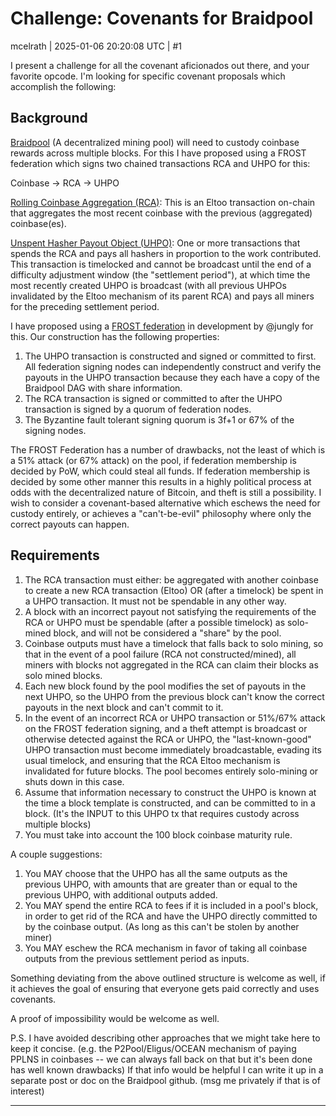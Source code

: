 # Challenge: Covenants for Braidpool

mcelrath | 2025-01-06 20:20:08 UTC | #1

I present a challenge for all the covenant aficionados out there, and your favorite opcode. I'm looking for specific covenant proposals which accomplish the following:

## Background

[Braidpool](https://github.com/braidpool/braidpool) (A decentralized mining pool) will need to custody coinbase rewards across multiple blocks. For this I have proposed using a FROST federation which signs two chained transactions RCA and UHPO for this:

Coinbase -> RCA -> UHPO

[Rolling Coinbase Aggregation (RCA)](https://github.com/braidpool/braidpool/blob/6bc7785c7ee61ea1379ae971ecf8ebca1f976332/docs/braidpool_spec.md#payout-update): This is an Eltoo transaction on-chain that aggregates the most recent coinbase with the previous (aggregated) coinbase(es).

[Unspent Hasher Payout Object (UHPO)](https://github.com/braidpool/braidpool/blob/6bc7785c7ee61ea1379ae971ecf8ebca1f976332/docs/braidpool_spec.md#unspent-hasher-payment-output): One or more transactions that spends the RCA and pays all hashers in proportion to the work contributed. This transaction is timelocked and cannot be broadcast until the end of a difficulty adjustment window (the "settlement period"), at which time the most recently created UHPO is broadcast (with all previous UHPOs invalidated by the Eltoo mechanism of its parent RCA) and pays all miners for the preceding settlement period.

I have proposed using a [FROST federation](https://github.com/pool2win/frost-federation) in development by @jungly for this. Our construction has the following properties:

1. The UHPO transaction is constructed and signed or committed to first. All federation signing nodes can independently construct and verify the payouts in the UHPO transaction because they each have a copy of the Braidpool DAG with share information.
2. The RCA transaction is signed or committed to after the UHPO transaction is signed by a quorum of federation nodes.
3. The Byzantine fault tolerant signing quorum is 3f+1 or 67% of the signing nodes.

The FROST Federation has a number of drawbacks, not the least of which is a 51% attack (or 67% attack) on the pool, if federation membership is decided by PoW, which could steal all funds. If federation membership is decided by some other manner this results in a highly political process at odds with the decentralized nature of Bitcoin, and theft is still a possibility. I wish to consider a covenant-based alternative which eschews the need for custody entirely, or achieves a "can't-be-evil" philosophy where only the correct payouts can happen.

## Requirements

1. The RCA transaction must either: be aggregated with another coinbase to create a new RCA transaction (Eltoo) OR (after a timelock) be spent in a UHPO transaction. It must not be spendable in any other way.
2. A block with an incorrect payout not satisfying the requirements of the RCA or UHPO must be spendable (after a possible timelock) as solo-mined block, and will not be considered a "share" by the pool.
3. Coinbase outputs must have a timelock that falls back to solo mining, so that in the event of a pool failure (RCA not constructed/mined), all miners with blocks not aggregated in the RCA can claim their blocks as solo mined blocks.
4. Each new block found by the pool modifies the set of payouts in the next UHPO, so the UHPO from the previous block can't know the correct payouts in the next block and can't commit to it.
5. In the event of an incorrect RCA or UHPO transaction or 51%/67% attack on the FROST federation signing, and a theft attempt is broadcast or otherwise detected against the RCA or UHPO, the "last-known-good" UHPO transaction must become immediately broadcastable, evading its usual timelock, and ensuring that the RCA Eltoo mechanism is invalidated for future blocks. The pool becomes entirely solo-mining or shuts down in this case.
6. Assume that information necessary to construct the UHPO is known at the time a block template is constructed, and can be committed to in a block. (It's the INPUT to this UHPO tx that requires custody across multiple blocks)
7. You must take into account the 100 block coinbase maturity rule.

A couple suggestions:
1. You MAY choose that the UHPO has all the same outputs as the previous UHPO, with amounts that are greater than or equal to the previous UHPO, with additional outputs added.
2. You MAY spend the entire RCA to fees if it is included in a pool's block, in order to get rid of the RCA and have the UHPO directly committed to by the coinbase output. (As long as this can't be stolen by another miner)
3. You MAY eschew the RCA mechanism in favor of taking all coinbase outputs from the previous settlement period as inputs.

Something deviating from the above outlined structure is welcome as well, if it achieves the goal of ensuring that everyone gets paid correctly and uses covenants.

A proof of impossibility would be welcome as well.

P.S. I have avoided describing other approaches that we might take here to keep it concise. (e.g. the P2Pool/Eligus/OCEAN mechanism of paying PPLNS in coinbases -- we can always fall back on that but it's been done has well known drawbacks) If that info would be helpful I can write it up in a separate post or doc on the Braidpool github. (msg me privately if that is of interest)

-------------------------

